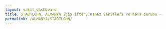 ```yaml
---
layout: vakit_dashboard
title: STADTLOHN, ALMANYA için iftar, namaz vakitleri ve hava durumu - ilçe/eyalet seç
permalink: /ALMANYA/STADTLOHN/
---
```


<script type="text/javascript">
  var GLOBAL_COUNTRY = 'ALMANYA';
  var GLOBAL_CITY = 'STADTLOHN';
  var GLOBAL_STATE = '';
  var lat = 72;
  var lon = 21;
</script>

